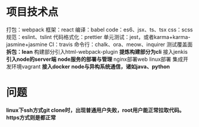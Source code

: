 # 项目技术点

打包：webpack
框架：react
编译：babel
code：es6、jsx、ts、tsx
css：scss
规范：eslint、tslint
代码格式化：prettier
单元测试：jest，或者karma+karma-jasmine+jasmine
CI：travis
命令行：chalk、ora、meow、inquirer
测试覆盖面
**拆包：lean**
构建部分引入html-webpack-plugin
**提炼构建部分为cli**
接入jenkis
**引入node的server端**
**node服务的部署与管理**
nginx部署web
linux部署
集成开发环境vagrant
**接入docker**
**node与异构系统通信，诸如java、python**

# 问题

**linux下ssh方式git clone时，出现普通用户失败，root用户能正常拉取代码。https方式则是都正常**